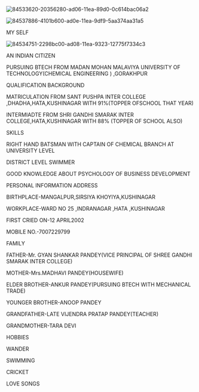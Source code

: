 ![84533620-20356280-ad06-11ea-89d0-0c614bac06a2](https://user-images.githubusercontent.com/66781609/84559413-fad14480-ad57-11ea-897f-fd6e667e7007.gif)



![84537886-4101b600-ad0e-11ea-9df9-5aa374aa31a5](https://user-images.githubusercontent.com/66781609/84559362-8d251880-ad57-11ea-89b3-b6dcc71e59bd.jpeg)


MY SELF

![84534751-2298bc00-ad08-11ea-9323-12775f7334c3](https://user-images.githubusercontent.com/66781609/84559436-35d37800-ad58-11ea-8dcd-b7ed882918a6.png)



AN INDIAN CITIZEN

PURSUING BTECH FROM MADAN MOHAN MALAVIYA UNIVERSITY OF TECHNOLOGY(CHEMICAL ENGINEERING ) ,GORAKHPUR

QUALIFICATION BACKGROUND

MATRICULATION FROM SANT PUSHPA INTER COLLEGE ,DHADHA,HATA,KUSHINAGAR WITH 91%(TOPPER OFSCHOOL THAT YEAR)

INTERMIADTE FROM SHRI GANDHI SMARAK INTER COLLEGE,HATA,KUSHINAGAR WITH 88% (TOPPER OF SCHOOL ALSO)

SKILLS

 RIGHT HAND BATSMAN WITH CAPTAIN OF CHEMICAL BRANCH AT UNIVERSITY LEVEL

DISTRICT LEVEL SWIMMER

GOOD KNOWLEDGE ABOUT PSYCHOLOGY OF BUSINESS DEVELOPMENT

PERSONAL INFORMATION
ADDRESS

BIRTHPLACE-MANGALPUR,SIRSIYA KHOYIYA,KUSHINAGAR

WORKPLACE-WARD NO 25 ,INDRANAGAR ,HATA ,KUSHINAGAR

FIRST CRIED ON-12 APRIL2002

MOBILE NO.-7007229799

FAMILY

FATHER-Mr. GYAN SHANKAR PANDEY(VICE PRINCIPAL OF SHREE GANDHI SMARAK INTER COLLEGE)

MOTHER-Mrs.MADHAVI PANDEY(HOUSEWIFE)

ELDER BROTHER-ANKUR PANDEY(PURSUING BTECH WITH MECHANICAL TRADE)

YOUNGER BROTHER-ANOOP PANDEY 

GRANDFATHER-LATE VIJENDRA PRATAP PANDEY(TEACHER)

GRANDMOTHER-TARA DEVI

HOBBIES

WANDER

SWIMMING

CRICKET

LOVE SONGS

